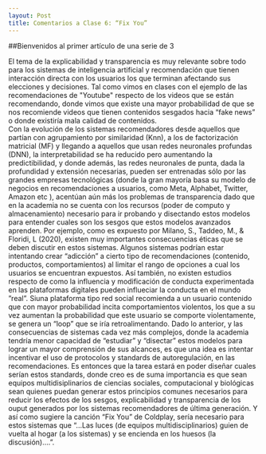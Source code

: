 ```yaml
---
layout: Post
title: Comentarios a Clase 6: “Fix You”
---
```


##Bienvenidos al primer artículo de una serie de 3

El tema de la explicabilidad y transparencia es muy relevante sobre todo para los sistemas de inteligencia artificial y recomendación que tienen interacción directa con los usuarios los que terminan afectando sus elecciones y decisiones. Tal como vimos en clases con el ejemplo de las recomendaciones de "Youtube" respecto de los videos que se están recomendando, donde vimos que existe una mayor probabilidad de que se nos recomiende videos que tienen contenidos sesgados hacia “fake news” o donde existiría mala calidad de contenidos.   
Con la evolución de los sistemas recomendadores desde aquellos que partían con agrupamiento por similaridad (Knn), a los de factorización matricial (MF) y llegando a aquellos que usan redes neuronales profundas (DNN), la interpretabilidad se ha reducido pero aumentando la predictibilidad, y donde además, las redes neuronales de punta, dada la profundidad y extensión necesarias, pueden ser entrenadas sólo por las grandes empresas tecnológicas (donde la gran mayoría basa su modelo de negocios en recomendaciones a usuarios, como Meta, Alphabet, Twitter, Amazon etc ), acentúan aún más los problemas de  transparencia dado que en la academia no se cuenta con los recursos (poder de computo y almacenamiento) necesario para ir probando y disectando estos modelos para entender cuales son los sesgos que estos  modelos avanzados aprenden. 
Por ejemplo, como es expuesto por Milano, S., Taddeo, M., & Floridi, L (2020), existen muy importantes consecuencias éticas que se deben discutir en estos sistemas. Algunos sistemas podrían estar intentando crear “adicción” a cierto tipo de recomendaciones (contenido, productos, comportamientos) al limitar el rango de opciones a cual los usuarios se encuentran expuestos. Así también, no existen estudios respecto de como la influencia y modificación de conducta experimentada en las plataformas digitales pueden influeciar la conducta en el mundo ”real”. Siuna plataforma tipo red social recomienda a un usuario contenido que con mayor probabilidad incita comportamientos violentos, los que a su vez aumentan la probabilidad que este usuario se comporte violentamente, se genera un “loop” que se iría retroalimentando. 
Dado lo anterior, y las consecuencias de sistemas cada vez más complejos, donde la academia tendría menor capacidad de “estudiar” y “disectar” estos modelos para lograr un mayor comprensión de sus alcances, es que una idea es intentar incentivar el uso de protocolos y standards de autoregulación, en las recomendaciones. 
Es entonces que la tarea estará en poder diseñar cuales serían estos standards, donde  creo es de suma importancia es que sean equipos multidisiplinarios de ciencias sociales, computacional y biológicas sean quienes puedan generar estos principios comunes necesarios para reducir los efectos de los sesgos, explicabilidad y transparencia de los ouput generados por los sistemas recomendadores de última generación.  Y así como sugiere la canción “Fix You” de Coldplay,  sería necesario para estos sistemas que  “...Las luces (de equipos multidisciplinarios) guien de vuelta al hogar (a los sistemas) y se encienda en los huesos (la discusión)….”. 
